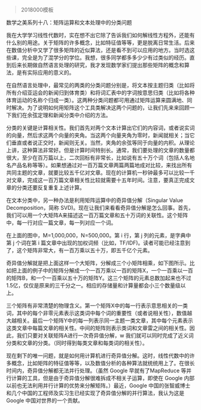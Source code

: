 # 
> 2018000模板




数学之美系列十八：矩阵运算和文本处理中的分类问题

我在大学学习线性代数时，实在想不出它除了告诉我们如何解线性方程外，还能有什么别的用途。关于矩阵的许多概念，比如特征值等等，更是脱离日常生活。后来在数值分析中又学了很多矩阵的近似算法，还是看不到可以应用的地方。当时选这些课，完全是为了混学分的学位。我想，很多同学都多多少少有过类似的经历。直到后来长期做自然语言处理的研究，我才发现数学家们提出那些矩阵的概念和算法，是有实际应用的意义的。



在自然语言处理中，最常见的两类的分类问题分别是，将文本按主题归类（比如将所有介绍亚运会的新闻归到体育类）和将词汇表中的字词按意思归类（比如将各种体育运动的名称个归成一类）。这两种分类问题都可用通过矩阵运算来圆满地、同时解决。为了说明如何用矩阵这个工具类解决这两个问题的，让我们先来来回顾一下我们在余弦定理和新闻分类中介绍的方法。



分类的关键是计算相关性。我们首先对两个文本计算出它们的内容词，或者说实词的向量，然后求这两个向量的夹角。当这两个向量夹角为零时，新闻就相关；当它们垂直或者说正交时，新闻则无关。当然，夹角的余弦等同于向量的内积。从理论上讲，这种算法非常好。但是计算时间特别长。通常，我们要处理的文章的数量都很大，至少在百万篇以上，二次回标有非常长，比如说有五十万个词（包括人名地名产品名称等等）。如果想通过对一百万篇文章两篇两篇地成对比较，来找出所有共同主题的文章，就要比较五千亿对文章。现在的计算机一秒钟最多可以比较一千对文章，完成这一百万篇文章相关性比较就需要十五年时间。注意，要真正完成文章的分类还要反复重复上述计算。



在文本分类中，另一种办法是利用矩阵运算中的奇异值分解（Singular Value Decomposition，简称 SVD)。现在让我们来看看奇异值分解是怎么回事。首先，我们可以用一个大矩阵A来描述这一百万篇文章和五十万词的关联性。这个矩阵中，每一行对应一篇文章，每一列对应一个词。





在上面的图中，M=1,000,000，N=500,000。第 i 行，第 j 列的元素，是字典中第 j 个词在第 i 篇文章中出现的加权词频（比如，TF/IDF)。读者可能已经注意到了，这个矩阵非常大，有一百万乘以五十万，即五千亿个元素。



奇异值分解就是把上面这样一个大矩阵，分解成三个小矩阵相乘，如下图所示。比如把上面的例子中的矩阵分解成一个一百万乘以一百的矩阵X，一个一百乘以一百的矩阵B，和一个一百乘以五十万的矩阵Y。这三个矩阵的元素总数加起来也不过1.5亿，仅仅是原来的三千分之一。相应的存储量和计算量都会小三个数量级以上。





三个矩阵有非常清楚的物理含义。第一个矩阵X中的每一行表示意思相关的一类词，其中的每个非零元素表示这类词中每个词的重要性（或者说相关性），数值越大越相关。最后一个矩阵Y中的每一列表示同一主题一类文章，其中每个元素表示这类文章中每篇文章的相关性。中间的矩阵则表示类词和文章雷之间的相关性。因此，我们只要对关联矩阵A进行一次奇异值分解，w 我们就可以同时完成了近义词分类和文章的分类。（同时得到每类文章和每类词的相关性）。



现在剩下的唯一问题，就是如何用计算机进行奇异值分解。这时，线性代数中的许多概念，比如矩阵的特征值等等，以及数值分析的各种算法就统统用上了。在很长时间内，奇异值分解都无法并行处理。（虽然 Google 早就有了MapReduce 等并行计算的工具，但是由于奇异值分解很难拆成不相关子运算，即使在 Google 内部以前也无法利用并行计算的优势来分解矩阵。）最近，Google 中国的张智威博士和几个中国的工程师及实习生已经实现了奇异值分解的并行算法，我认为这是 Google 中国对世界的一个贡献。




